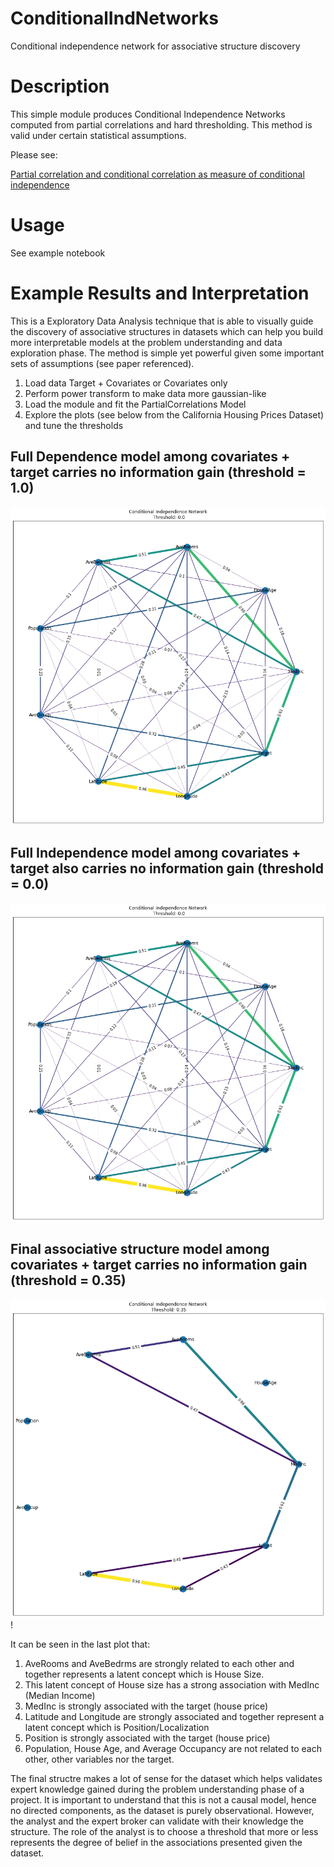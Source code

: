# ConditionalIndNetworks
Conditional independence network for associative structure discovery

# Description

This simple module produces Conditional Independence Networks computed from partial correlations and hard thresholding.
This method is valid under certain statistical assumptions. 

Please see:

[Partial correlation and conditional correlation as measure of conditional independence](https://onlinelibrary.wiley.com/doi/abs/10.1111/j.1467-842X.2004.00360.x)

# Usage

See example notebook

# Example Results and Interpretation

This is a Exploratory Data Analysis technique that is able to visually guide the discovery of associative structures in datasets which can help you build more interpretable models at the problem understanding and data exploration phase. The method is simple yet powerful given some important sets of assumptions (see paper referenced).

1. Load data Target + Covariates or Covariates only
2. Perform power transform to make data more gaussian-like
3. Load the module and fit the PartialCorrelations Model
4. Explore the plots (see below from the California Housing Prices Dataset) and tune the thresholds

## Full Dependence model among covariates + target carries no information gain (threshold = 1.0)

![Full Dependence (No information gain)](https://github.com/edunuke/ConditionalIndNetworks/blob/main/img/full%20dependence%20plot.png)


## Full Independence model among covariates + target also carries no information gain (threshold = 0.0)

![Full Inependence (No information gain)](https://github.com/edunuke/ConditionalIndNetworks/blob/main/img/full%20dependence%20plot.png)

## Final associative structure model among covariates + target carries no information gain (threshold = 0.35)

![Thresholded Model](https://github.com/edunuke/ConditionalIndNetworks/blob/main/img/thresholded%20structure.png)!



It can be seen in the last plot that: 

1. AveRooms and AveBedrms are strongly related to each other and together represents a latent concept which is House Size.
2. This latent concept of House size has a strong association with MedInc (Median Income)
3. MedInc is strongly associated with the target (house price)
4. Latitude and Longitude are strongly associated and together represent a latent concept which is Position/Localization
5. Position is strongly associated with the target (house price)
6. Population, House Age, and Average Occupancy are not related to each other, other variables nor the target.

The final structre makes a lot of sense for the dataset which helps validates expert knowledge gained during the problem understanding phase of a project. It is important to understand that this is not a causal model, hence no directed components, as the dataset is purely observational. However, the analyst and the expert broker can validate with their knowledge the structure. The role of the analyst is to choose a threshold that more or less represents the degree of belief in the associations presented given the dataset.
